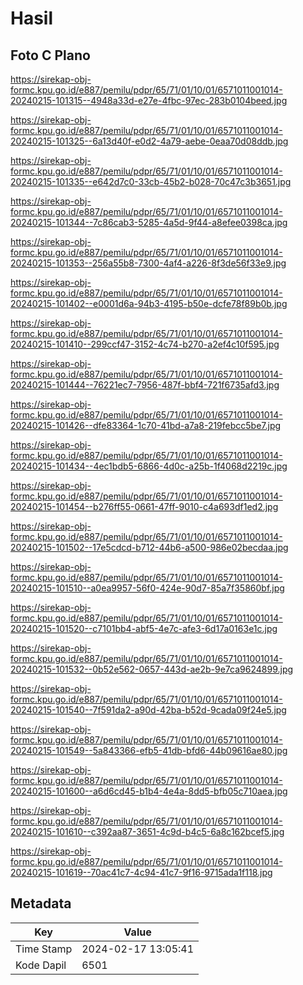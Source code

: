 # Hasil

## Foto C Plano

https://sirekap-obj-formc.kpu.go.id/e887/pemilu/pdpr/65/71/01/10/01/6571011001014-20240215-101315--4948a33d-e27e-4fbc-97ec-283b0104beed.jpg

https://sirekap-obj-formc.kpu.go.id/e887/pemilu/pdpr/65/71/01/10/01/6571011001014-20240215-101325--6a13d40f-e0d2-4a79-aebe-0eaa70d08ddb.jpg

https://sirekap-obj-formc.kpu.go.id/e887/pemilu/pdpr/65/71/01/10/01/6571011001014-20240215-101335--e642d7c0-33cb-45b2-b028-70c47c3b3651.jpg

https://sirekap-obj-formc.kpu.go.id/e887/pemilu/pdpr/65/71/01/10/01/6571011001014-20240215-101344--7c86cab3-5285-4a5d-9f44-a8efee0398ca.jpg

https://sirekap-obj-formc.kpu.go.id/e887/pemilu/pdpr/65/71/01/10/01/6571011001014-20240215-101353--256a55b8-7300-4af4-a226-8f3de56f33e9.jpg

https://sirekap-obj-formc.kpu.go.id/e887/pemilu/pdpr/65/71/01/10/01/6571011001014-20240215-101402--e0001d6a-94b3-4195-b50e-dcfe78f89b0b.jpg

https://sirekap-obj-formc.kpu.go.id/e887/pemilu/pdpr/65/71/01/10/01/6571011001014-20240215-101410--299ccf47-3152-4c74-b270-a2ef4c10f595.jpg

https://sirekap-obj-formc.kpu.go.id/e887/pemilu/pdpr/65/71/01/10/01/6571011001014-20240215-101444--76221ec7-7956-487f-bbf4-721f6735afd3.jpg

https://sirekap-obj-formc.kpu.go.id/e887/pemilu/pdpr/65/71/01/10/01/6571011001014-20240215-101426--dfe83364-1c70-41bd-a7a8-219febcc5be7.jpg

https://sirekap-obj-formc.kpu.go.id/e887/pemilu/pdpr/65/71/01/10/01/6571011001014-20240215-101434--4ec1bdb5-6866-4d0c-a25b-1f4068d2219c.jpg

https://sirekap-obj-formc.kpu.go.id/e887/pemilu/pdpr/65/71/01/10/01/6571011001014-20240215-101454--b276ff55-0661-47ff-9010-c4a693df1ed2.jpg

https://sirekap-obj-formc.kpu.go.id/e887/pemilu/pdpr/65/71/01/10/01/6571011001014-20240215-101502--17e5cdcd-b712-44b6-a500-986e02becdaa.jpg

https://sirekap-obj-formc.kpu.go.id/e887/pemilu/pdpr/65/71/01/10/01/6571011001014-20240215-101510--a0ea9957-56f0-424e-90d7-85a7f35860bf.jpg

https://sirekap-obj-formc.kpu.go.id/e887/pemilu/pdpr/65/71/01/10/01/6571011001014-20240215-101520--c7101bb4-abf5-4e7c-afe3-6d17a0163e1c.jpg

https://sirekap-obj-formc.kpu.go.id/e887/pemilu/pdpr/65/71/01/10/01/6571011001014-20240215-101532--0b52e562-0657-443d-ae2b-9e7ca9624899.jpg

https://sirekap-obj-formc.kpu.go.id/e887/pemilu/pdpr/65/71/01/10/01/6571011001014-20240215-101540--7f591da2-a90d-42ba-b52d-9cada09f24e5.jpg

https://sirekap-obj-formc.kpu.go.id/e887/pemilu/pdpr/65/71/01/10/01/6571011001014-20240215-101549--5a843366-efb5-41db-bfd6-44b09616ae80.jpg

https://sirekap-obj-formc.kpu.go.id/e887/pemilu/pdpr/65/71/01/10/01/6571011001014-20240215-101600--a6d6cd45-b1b4-4e4a-8dd5-bfb05c710aea.jpg

https://sirekap-obj-formc.kpu.go.id/e887/pemilu/pdpr/65/71/01/10/01/6571011001014-20240215-101610--c392aa87-3651-4c9d-b4c5-6a8c162bcef5.jpg

https://sirekap-obj-formc.kpu.go.id/e887/pemilu/pdpr/65/71/01/10/01/6571011001014-20240215-101619--70ac41c7-4c94-41c7-9f16-9715ada1f118.jpg


## Metadata

| Key        | Value               |
| ---------- | ------------------- |
| Time Stamp | 2024-02-17 13:05:41 |
| Kode Dapil | 6501                |



